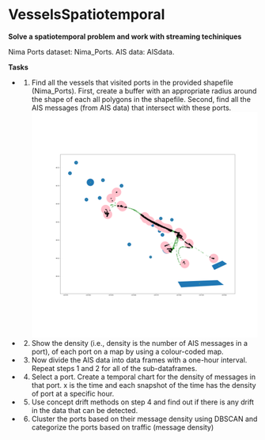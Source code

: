 # VesselsSpatiotemporal

**Solve a spatiotemporal problem and work with streaming techiniques**

Nima Ports dataset: Nima_Ports. 
AIS data: AISdata. 

**Tasks**
* 1. Find all the vessels that visited ports in the provided shapefile (Nima_Ports). First, create a buffer with an appropriate radius around the shape of each all polygons in the shapefile. Second, find all the AIS messages (from AIS data) that intersect with these ports.
![Image of P1](https://github.com/Pam1024/VesselsSpatiotemporal/blob/master/interval_00_q1.png)
* 2. Show the density (i.e., density is the number of AIS messages in a port), of each port on a map by using a colour-coded map. 
* 3. Now divide the AIS data into data frames with a one-hour interval. Repeat steps 1 and 2 for all of the sub-dataframes. 
* 4. Select a port. Create a temporal chart for the density of messages in that port.  x is the time and each snapshot of the time has the density of port at a specific hour.
* 5. Use concept drift methods on step 4 and find out if there is any drift in the data that can be detected. 
* 6. Cluster the ports based on their message density using DBSCAN and categorize the ports based on traffic (message density) 

